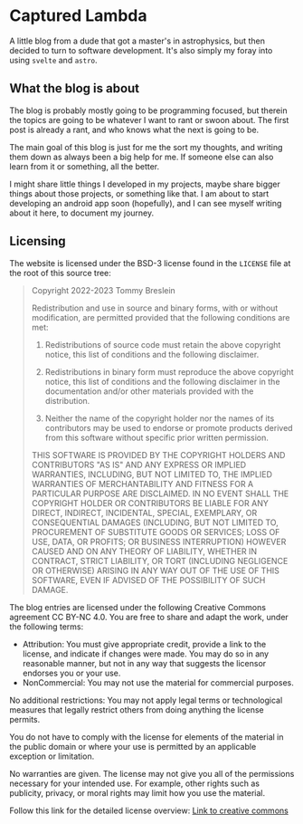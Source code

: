 # Captured Lambda

A little blog from a dude that got a master's in astrophysics, but then decided to turn to software
development.
It's also simply my foray into using `svelte` and `astro`.

## What the blog is about

The blog is probably mostly going to be programming focused, but therein the topics are going to be
whatever I want to rant or swoon about.
The first post is already a rant, and who knows what the next is going to be.

The main goal of this blog is just for me the sort my thoughts, and writing them down as always been
a big help for me.
If someone else can also learn from it or something, all the better.

I might share little things I developed in my projects, maybe share bigger things about those
projects, or something like that.
I am about to start developing an android app soon (hopefully), and I can see myself writing about
it here, to document my journey.

## Licensing

The website is licensed under the BSD-3 license found in the `LICENSE` file at the root of this
source tree:

> Copyright 2022-2023 Tommy Breslein
>
> Redistribution and use in source and binary forms, with or without modification,
> are permitted provided that the following conditions are met:
>
> 1.  Redistributions of source code must retain the above copyright notice,
>     this list of conditions and the following disclaimer.
>
> 2.  Redistributions in binary form must reproduce the above copyright notice,
>     this list of conditions and the following disclaimer in the documentation
>     and/or other materials provided with the distribution.
>
> 3.  Neither the name of the copyright holder nor the names of its contributors
>     may be used to endorse or promote products derived from this software
>     without specific prior written permission.
>
> THIS SOFTWARE IS PROVIDED BY THE COPYRIGHT HOLDERS AND CONTRIBUTORS "AS IS"
> AND ANY EXPRESS OR IMPLIED WARRANTIES, INCLUDING, BUT NOT LIMITED TO,
> THE IMPLIED WARRANTIES OF MERCHANTABILITY AND FITNESS FOR A PARTICULAR
> PURPOSE ARE DISCLAIMED. IN NO EVENT SHALL THE COPYRIGHT HOLDER OR CONTRIBUTORS
> BE LIABLE FOR ANY DIRECT, INDIRECT, INCIDENTAL, SPECIAL, EXEMPLARY, OR
> CONSEQUENTIAL DAMAGES (INCLUDING, BUT NOT LIMITED TO, PROCUREMENT OF SUBSTITUTE
> GOODS OR SERVICES; LOSS OF USE, DATA, OR PROFITS; OR BUSINESS INTERRUPTION)
> HOWEVER CAUSED AND ON ANY THEORY OF LIABILITY, WHETHER IN CONTRACT, STRICT
> LIABILITY, OR TORT (INCLUDING NEGLIGENCE OR OTHERWISE) ARISING IN ANY WAY OUT
> OF THE USE OF THIS SOFTWARE, EVEN IF ADVISED OF THE POSSIBILITY OF SUCH DAMAGE.

The blog entries are licensed under the following Creative Commons agreement CC BY-NC 4.0.
You are free to share and adapt the work, under the following terms:

- Attribution: You must give appropriate credit, provide a link to the license, and indicate if changes were made. You may do so in any reasonable manner, but not in any way that suggests the licensor endorses you or your use.
- NonCommercial: You may not use the material for commercial purposes.

No additional restrictions: You may not apply legal terms or technological measures that legally restrict others from doing anything the license permits.

You do not have to comply with the license for elements of the material in the public domain or where your use is permitted by an applicable exception or limitation.

No warranties are given. The license may not give you all of the permissions necessary for your intended use. For example, other rights such as publicity, privacy, or moral rights may limit how you use the material.

Follow this link for the detailed license overview:
[Link to creative commons](https://creativecommons.org/licenses/by-nc/4.0/)
